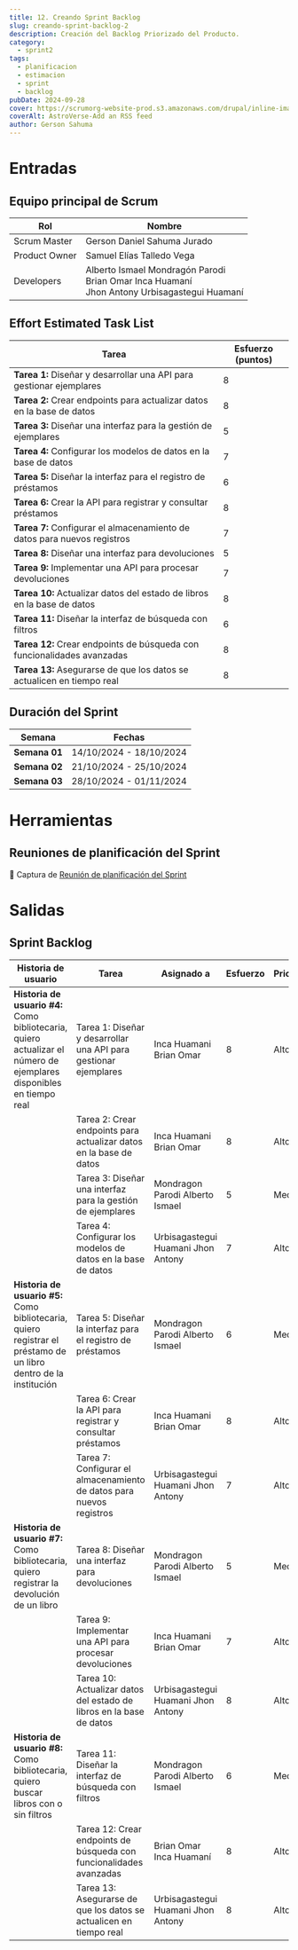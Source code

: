 ```yaml
---
title: 12. Creando Sprint Backlog
slug: creando-sprint-backlog-2
description: Creación del Backlog Priorizado del Producto.
category:
  - sprint2
tags:
  - planificacion
  - estimacion
  - sprint
  - backlog
pubDate: 2024-09-28
cover: https://scrumorg-website-prod.s3.amazonaws.com/drupal/inline-images/2017-03/SprintBacklog_0.png
coverAlt: AstroVerse-Add an RSS feed
author: Gerson Sahuma
---
```


# Entradas

## Equipo principal de Scrum

| Rol | Nombre |
|-----|---------|
| Scrum Master | Gerson Daniel Sahuma Jurado |
| Product Owner | Samuel Elías Talledo Vega |
| Developers | Alberto Ismael Mondragón Parodi<br>Brian Omar Inca Huamaní<br>Jhon Antony Urbisagastegui Huamaní |

## Effort Estimated Task List

| **Tarea** | **Esfuerzo (puntos)** |
|-----------|-----------------------|
| **Tarea 1:** Diseñar y desarrollar una API para gestionar ejemplares | 8 |
| **Tarea 2:** Crear endpoints para actualizar datos en la base de datos | 8 |
| **Tarea 3:** Diseñar una interfaz para la gestión de ejemplares | 5 |
| **Tarea 4:** Configurar los modelos de datos en la base de datos | 7 |
| **Tarea 5:** Diseñar la interfaz para el registro de préstamos | 6 |
| **Tarea 6:** Crear la API para registrar y consultar préstamos | 8 |
| **Tarea 7:** Configurar el almacenamiento de datos para nuevos registros | 7 |
| **Tarea 8:** Diseñar una interfaz para devoluciones | 5 |
| **Tarea 9:** Implementar una API para procesar devoluciones | 7 |
| **Tarea 10:** Actualizar datos del estado de libros en la base de datos | 8 |
| **Tarea 11:** Diseñar la interfaz de búsqueda con filtros | 6 |
| **Tarea 12:** Crear endpoints de búsqueda con funcionalidades avanzadas | 8 |
| **Tarea 13:** Asegurarse de que los datos se actualicen en tiempo real | 8 |

## Duración del Sprint

| **Semana** | **Fechas**           |
|------------|----------------------|
| **Semana 01** | 14/10/2024 - 18/10/2024 |
| **Semana 02** | 21/10/2024 - 25/10/2024 |
| **Semana 03** | 28/10/2024 - 01/11/2024 |

# Herramientas

## Reuniones de planificación del Sprint

📸 Captura de <a href="https://drive.google.com/file/d/1pKuo5SWCJVNJcRtPtO3m_kUnPQm-7DbJ/view?usp=sharing" target="_blank">Reunión de planificación del Sprint</a>

# Salidas

## Sprint Backlog

| **Historia de usuario**                                                                 | **Tarea**                                                | **Asignado a**                             | **Esfuerzo** | **Prioridad** |
|------------------------------------------------------------------------------------------|----------------------------------------------------------|--------------------------------------------|--------------|---------------|
| **Historia de usuario #4:** Como bibliotecaria, quiero actualizar el número de ejemplares disponibles en tiempo real | Tarea 1: Diseñar y desarrollar una API para gestionar ejemplares | Inca Huamani Brian Omar                   | 8            | Alto          |
|                                                                                          | Tarea 2: Crear endpoints para actualizar datos en la base de datos | Inca Huamani Brian Omar                   | 8            | Alto          |
|                                                                                          | Tarea 3: Diseñar una interfaz para la gestión de ejemplares | Mondragon Parodi Alberto Ismael           | 5            | Medio         |
|                                                                                          | Tarea 4: Configurar los modelos de datos en la base de datos | Urbisagastegui Huamani Jhon Antony        | 7            | Alto          |
| **Historia de usuario #5:** Como bibliotecaria, quiero registrar el préstamo de un libro dentro de la institución | Tarea 5: Diseñar la interfaz para el registro de préstamos | Mondragon Parodi Alberto Ismael           | 6            | Medio         |
|                                                                                          | Tarea 6: Crear la API para registrar y consultar préstamos | Inca Huamani Brian Omar                   | 8            | Alto          |
|                                                                                          | Tarea 7: Configurar el almacenamiento de datos para nuevos registros | Urbisagastegui Huamani Jhon Antony        | 7            | Alto          |
| **Historia de usuario #7:** Como bibliotecaria, quiero registrar la devolución de un libro | Tarea 8: Diseñar una interfaz para devoluciones           | Mondragon Parodi Alberto Ismael           | 5            | Medio         |
|                                                                                          | Tarea 9: Implementar una API para procesar devoluciones    | Inca Huamani Brian Omar                   | 7            | Alto          |
|                                                                                          | Tarea 10: Actualizar datos del estado de libros en la base de datos | Urbisagastegui Huamani Jhon Antony        | 8            | Alto          |
| **Historia de usuario #8:** Como bibliotecaria, quiero buscar libros con o sin filtros    | Tarea 11: Diseñar la interfaz de búsqueda con filtros     | Mondragon Parodi Alberto Ismael           | 6            | Medio         |
|                                                                                          | Tarea 12: Crear endpoints de búsqueda con funcionalidades avanzadas | Brian Omar Inca Huamaní                  | 8            | Alto          |
|                                                                                          | Tarea 13: Asegurarse de que los datos se actualicen en tiempo real | Urbisagastegui Huamani Jhon Antony        | 8            | Alto          |

